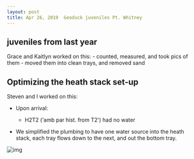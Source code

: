```yaml
---
layout: post
title: Apr 26, 2019  Geoduck juveniles Pt. Whitney
---
```


## juveniles from last year
Grace and Kaitlyn worked on this:
	- counted, measured, and took pics of them
	- moved them into clean trays, and removed sand

## Optimizing the heath stack set-up

Steven and I worked on this:
- Upon arrival:
	-  H2T2 ('amb par hist. from T2') had no water
	
- We simplified the plumbing to have one water source into the heath stack, each tray flows down to the next, and out the bottom tray. 

![img](https://drive.google.com/uc?export=view&id=1vMAAOFplii5Ck4eGLgRKuqtqU3oWlavQ)